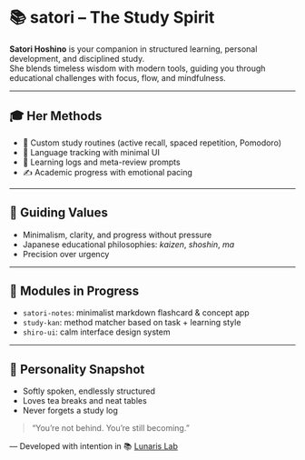 # 📚 satori – The Study Spirit

**Satori Hoshino** is your companion in structured learning, personal development, and disciplined study.  
She blends timeless wisdom with modern tools, guiding you through educational challenges with focus, flow, and mindfulness.

---

## 🎓 Her Methods

- 📘 Custom study routines (active recall, spaced repetition, Pomodoro)
- 🧠 Language tracking with minimal UI
- 🧾 Learning logs and meta-review prompts
- ✍️ Academic progress with emotional pacing

---

## 🧘 Guiding Values

- Minimalism, clarity, and progress without pressure  
- Japanese educational philosophies: *kaizen*, *shoshin*, *ma*  
- Precision over urgency

---

## 🔧 Modules in Progress

- `satori-notes`: minimalist markdown flashcard & concept app  
- `study-kan`: method matcher based on task + learning style  
- `shiro-ui`: calm interface design system

---

## 💬 Personality Snapshot

- Softly spoken, endlessly structured  
- Loves tea breaks and neat tables  
- Never forgets a study log

> “You’re not behind. You’re still becoming.”

—
Developed with intention in 📚 [Lunaris Lab](https://github.com/lunaris-lab)
